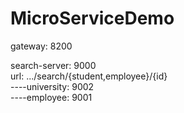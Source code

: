 # MicroServiceDemo

gateway: 8200

search-server: 9000  
url: .../search/{student,employee}/{id}  
    ----university: 9002  
    ----employee: 9001


